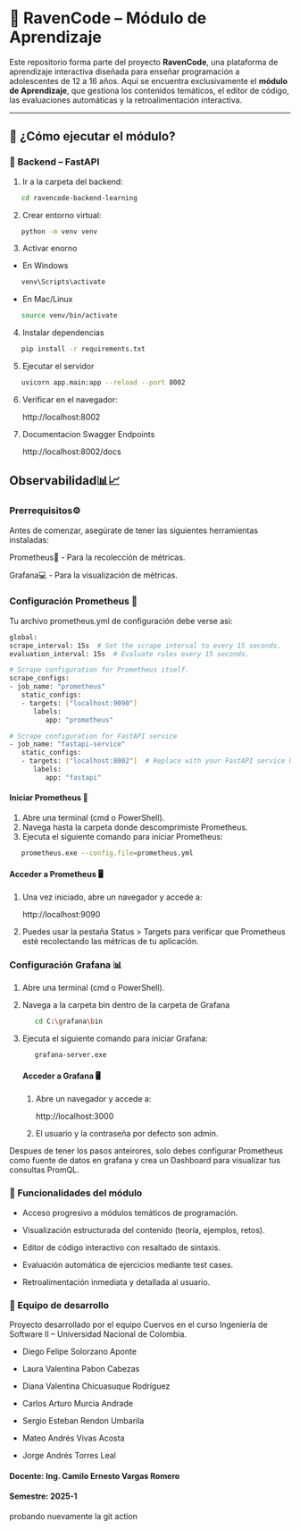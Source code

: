 # 🦉 RavenCode – Módulo de Aprendizaje

Este repositorio forma parte del proyecto **RavenCode**, una plataforma de aprendizaje interactiva diseñada para enseñar 
programación a adolescentes de 12 a 16 años. Aquí se encuentra exclusivamente el **módulo de Aprendizaje**, que gestiona 
los contenidos temáticos, el editor de código, las evaluaciones automáticas y la retroalimentación interactiva.

---

## 🚀 ¿Cómo ejecutar el módulo?

### 🧠 Backend – FastAPI

1. Ir a la carpeta del backend:
```bash
   cd ravencode-backend-learning
```
2. Crear entorno virtual:
```bash
   python -m venv venv
```
3. Activar enorno
* En Windows
```bash
   venv\Scripts\activate
```
* En Mac/Linux
```bash
   source venv/bin/activate
```
4. Instalar dependencias
```bash
   pip install -r requirements.txt
```
5. Ejecutar el servidor
```bash
   uvicorn app.main:app --reload --port 8002
```
6. Verificar en el navegador:

   http://localhost:8002

7. Documentacion Swagger Endpoints

   http://localhost:8002/docs

## Observabilidad📊📈

### **Prerrequisitos**⚙️

Antes de comenzar, asegúrate de tener las siguientes herramientas instaladas:

Prometheus📡 - Para la recolección de métricas.

Grafana💻 - Para la visualización de métricas.

### **Configuración Prometheus** 🔧

Tu archivo prometheus.yml de configuración debe verse asi:
```bash
global:
scrape_interval: 15s  # Set the scrape interval to every 15 seconds.
evaluation_interval: 15s  # Evaluate rules every 15 seconds.

# Scrape configuration for Prometheus itself.
scrape_configs:
- job_name: "prometheus"
   static_configs:
   - targets: ["localhost:9090"]
      labels:
         app: "prometheus"

# Scrape configuration for FastAPI service
- job_name: "fastapi-service"
   static_configs:
   - targets: ["localhost:8002"]  # Replace with your FastAPI service URL and port
      labels:
         app: "fastapi"
```

#### **Iniciar Prometheus** 🚀
1. Abre una terminal (cmd o PowerShell).
2. Navega hasta la carpeta donde descomprimiste Prometheus.
3. Ejecuta el siguiente comando para iniciar Prometheus:
```bash
   prometheus.exe --config.file=prometheus.yml
```

#### **Acceder a Prometheus** 🖥️

1. Una vez iniciado, abre un navegador y accede a: 

   http://localhost:9090 

2. Puedes usar la pestaña Status > Targets para verificar que Prometheus esté recolectando las métricas de tu aplicación.


### **Configuración Grafana** 📊

1. Abre una terminal (cmd o PowerShell).

2. Navega a la carpeta bin dentro de la carpeta de Grafana 

   ```bash
      cd C:\grafana\bin
   ```

3. Ejecuta el siguiente comando para iniciar Grafana:
   ```bash
      grafana-server.exe
   ```
   #### **Acceder a Grafana** 🖥️
   1. Abre un navegador y accede a:
   
       http://localhost:3000 

   2. El usuario y la contraseña por defecto son admin.

Despues de tener los pasos anteirores, solo debes configurar Prometheus como fuente de datos en grafana y crea un Dashboard para visualizar tus consultas PromQL.

### 🔐 Funcionalidades del módulo
* Acceso progresivo a módulos temáticos de programación.

* Visualización estructurada del contenido (teoría, ejemplos, retos).

* Editor de código interactivo con resaltado de sintaxis.

* Evaluación automática de ejercicios mediante test cases.

* Retroalimentación inmediata y detallada al usuario.

### 👥 Equipo de desarrollo
Proyecto desarrollado por el equipo Cuervos en el curso Ingeniería de Software II – Universidad Nacional de Colombia.

* Diego Felipe Solorzano Aponte

* Laura Valentina Pabon Cabezas

* Diana Valentina Chicuasuque Rodríguez

* Carlos Arturo Murcia Andrade

* Sergio Esteban Rendon Umbarila

* Mateo Andrés Vivas Acosta

* Jorge Andrés Torres Leal

#### Docente: Ing. Camilo Ernesto Vargas Romero
#### Semestre: 2025-1

probando nuevamente la git action

